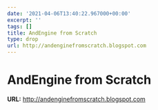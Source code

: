 ```yaml
---
date: '2021-04-06T13:40:22.967000+00:00'
excerpt: ''
tags: []
title: AndEngine from Scratch
type: drop
url: http://andenginefromscratch.blogspot.com
---
```


# AndEngine from Scratch

**URL:** http://andenginefromscratch.blogspot.com
